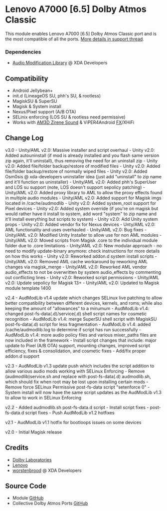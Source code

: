 # Lenovo A7000 [6.5] Dolby Atmos Classic
This module enables Lenovo A7000 [6.5] Dolby Atmos Classic port and is the most compatible of all the ports. [More details in support thread](https://forum.xda-developers.com/android/software/soundmod-axon-7-dolby-atmos-t3412342).

### Dependencies
* [Audio Modification Library](https://forum.xda-developers.com/apps/magisk/module-audio-modification-library-t3579612) @ XDA Developers

## Compatibility
* Android Jellybean+
* init.d (LineageOS SU, phh's SU, & rootless)
* MagiskSU & SuperSU
* Magisk & System install
* Nexus/Pixel support (A/B OTA)
* SELinix enforcing (LOS SU & rootless need permissive)
* Works with [AM3D Zirene Sound](https://forum.xda-developers.com/android/apps-games/mod-zirene-sound-am3d-t3396698/post71580634#post71580634) & ViPER4Android [FX](https://forum.xda-developers.com/apps/magisk/module-viper4android-fx-2-5-0-5-t3577058)/XHiFi

## Change Log
v3.0
	- Unity/AML v2.0: Massive installer and script overhaul
	- Unity v2.0: Added autouninstall (if mod is already installed and you flash same version zip again, it'll uninstall), thus removing the need for an uninstall zip
	- Unity v2.0: Added file/folder backup/restore of modified files
	- Unity v2.0: Added file/folder backup/restore of normally wiped files
	- Unity v2.0: Added Osm0sis @ xda-developers uninstaller idea (just add "uninstall" to zip name and it'll function as uninstaller)
	- Unity/AML v2.0: Added phh's SuperUser and LOS su support (note, LOS doesn't support sepolicy patching)
	- Unity/AML v2.0: Added proxy library to AML to allow the proxy effects found in multiple audio modules
	- Unity/AML v2.0: Added support for Magisk imgs located in /cache/audmodlib
	- Unity v2.0: Added system_root support for Pixel devices
	- Unity v2.0: Added system override (if you're on magisk but would rather have it install to system, add word "system" to zip name and it'll install everything but scripts to system)
	- Unity v2.0: Add Unity system props
	- Unity v2.0: Added vendor fix for Nexus devices
	- Unty/AML v2.0: AML functionality and uses overhauled
	- Unity/AML v2.0: Bug fixes
	- Unity/AML v2.0: Modified Unity Installer to allow use for non AML modules
	- Unity/AML v2.0: Moved scripts from Magisk .core to the individual module folder due to .core limitations
	- Unity/AML v2.0: New modular approach - no need to modify update-binary anymore: check instructions for more details on how this works
	- Unity v2.0: Reworked addon.d system install scripts
	- Unity/AML v2.0: Removed AML cache workaround by reworking AML changes via magisk_merge
	- Unity/AML v2.0: Reworked AML vendor audio_effects to not be overwritten by system audio_effects by commenting out conflicting lines
	- Unity v2.0: Reworked script permissions
	- Unity/AML v2.0: Update sepolicy for Magisk 13+
	- Unity/AML v2.0: Updated to Magisk module template 1400

v2.4
	- AudModLib v1.4 update which changes SELinux live patching to allow better compatibility between different devices, kernels, and roms; while also keeping the amount of "allowances" to a minumum
	- AudModLib v1.4: changed post-fs-data(.d)/service(.d) shell script names for cosmetic recognition
	- AudModLib v1.4: merge SuperSU shell script with MagiskSU post-fs-data(.d) script for less fragmentation
	- AudModLib v1.4: added /cache/audmodlib.log to determine if script has run successfully
	- AudModLib v1.4: more audio policy files and various mixer_paths files are now included in the framework
	- Install script changes that include: major update to Pixel (A/B OTA) support, mounting changes, improved script efficiency, fixes & consolidation, and cosmetic fixes
	- Add/fix proper addon.d support

v2.3
	- AudModLib v1.3 update push which includes the script addition to allow various audio mods working with SELinux Enforcing
	- Remove (audmodlib)service.sh and replace with post-fs-data(.d) audmodlib.sh, which should fix when root may be lost upon installing certain mods
	- Remove force SELinux Permissive post-fs-data script "setenforce 0"
	- System install will now have the same script updates as the AudModLib v1.3 to allow to work in SELinux Enforcing

v2.2
	- Added audmodlib.sh post-fs-data.d script
	- Install script fixes
	- post-fs-data.d script fixes
	- Push AudModLib v1.2 hotfixes

v2.1
	- AudModLib v1.1 hotfix for bootloops issues on some devices

v2.0
	- Initial Magisk release

## Credits
* [Dolby Laboratories](https://www.dolby.com/us/en/brands/dolby-atmos.html)
* [Lenovo](http://www3.lenovo.com/ae/en/smart-devices/c/Smart-devices)
* [worstenbrood](https://forum.xda-developers.com/member.php?u=981278) @ XDA Developers

## Source Code
* Module [GitHub](https://github.com/therealahrion/Dolby-Atmos-Lenovo-A7000-6.5)
* Collective Dolby Atmos Ports [GitHub](https://github.com/therealahrion/Collective-Dolby-Atmos-Ports)
